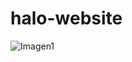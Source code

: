 # halo-website

![Imagen1](https://user-images.githubusercontent.com/72895441/158204501-eeaac930-6a52-40d5-9055-a9a013791a77.png)
